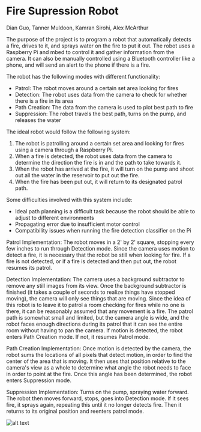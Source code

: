 # Fire Supression Robot

Dian Guo, Tanner Muldoon, Kamran Sirohi, Alex McArthur

The purpose of the project is to program a robot that automatically detects a fire, drives to it, and sprays water on the fire to put it out.
The robot uses a Raspberry Pi and mbed to control it and gather information from the camera.
It can also be manually controlled using a Bluetooth controller like a phone, and will send an alert to the phone if there is a fire.

The robot has the following modes with different functionality:

  * Patrol: The robot moves around a certain set area looking for fires
  * Detection: The robot uses data from the camera to check for whether there is a fire in its area
  * Path Creation: The data from the camera is used to plot best path to fire
  * Suppression: The robot travels the best path, turns on the pump, and releases the water

The ideal robot would follow the following system:

  1. The robot is patrolling around a certain set area and looking for fires using a camera through a Raspberry Pi.
  2. When a fire is detected, the robot uses data from the camera to determine the direction the fire is in and the path to take towards it.
  3. When the robot has arrived at the fire, it will turn on the pump and shoot out all the water in the reservoir to put out the fire.
  4. When the fire has been put out, it will return to its designated patrol path.

Some difficulties involved with this system include:

  * Ideal path planning is a difficult task because the robot should be able to adjust to different environments
  * Propagating error due to insufficient motor control
  * Compatibility issues when running the fire detection classifier on the Pi

Patrol Implementation:
  The robot moves in a 2' by 2' square, stopping every few inches to run through Detection mode.  Since the camera uses motion to detect a fire, it is necessary that the robot be still when looking for fire.  If a fire is not detected, or if a fire is detected and then put out, the robot resumes its patrol.

Detection Implementation:
  The camera uses a background subtractor to remove any still images from its view.  Once the background subtractor is finished (it takes a couple of seconds to realize things have stopped moving), the camera will only see things that are moving.  Since the idea of this robot is to leave it to patrol a room checking for fires while no one is there, it can be reasonably assumed that any movement is a fire.  The patrol path is somewhat small and limited, but the camera angle is wide, and the robot faces enough directions during its patrol that it can see the entire room without having to pan the camera.  If motion is detected, the robot enters Path Creation mode.  If not, it resumes Patrol mode.

Path Creation Implementation:
  Once motion is detected by the camera, the robot sums the locations of all pixels that detect motion, in order to find the center of the area that is moving.  It then uses that position relative to the camera's view as a whole to determine what angle the robot needs to face in order to point at the fire.  Once this angle has been determined, the robot enters Suppression mode.
  
Suppression Implementation:
 Turns on the pump, spraying water forward. The robot then moves forward, stops, goes into Detection mode.  If it sees fire, it sprays again, repeating this until it no longer detects fire.  Then it returns to its original position and reenters patrol mode.

![alt text](https://raw.githubusercontent.com/tmuldoon3/FirefighterBot/blod/masterLogicDiagram.png)

